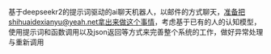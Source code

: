 基于deepseekr2的提示词驱动的ai聊天机器人，以邮件的方式聊天，准备把shihuaidexianyu@yeah.net拿出来做这个事情，考虑基于已有的人的认知模型，使用提示词和函数调用以及json返回等方式来完善整个系统的工作，做好异常处理与重新调用